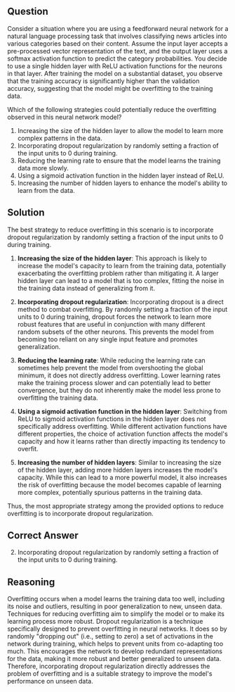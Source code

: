 ## Question
Consider a situation where you are using a feedforward neural network for a natural language processing task that involves classifying news articles into various categories based on their content. Assume the input layer accepts a pre-processed vector representation of the text, and the output layer uses a softmax activation function to predict the category probabilities. You decide to use a single hidden layer with ReLU activation functions for the neurons in that layer. After training the model on a substantial dataset, you observe that the training accuracy is significantly higher than the validation accuracy, suggesting that the model might be overfitting to the training data.

Which of the following strategies could potentially reduce the overfitting observed in this neural network model?

1. Increasing the size of the hidden layer to allow the model to learn more complex patterns in the data.
2. Incorporating dropout regularization by randomly setting a fraction of the input units to 0 during training.
3. Reducing the learning rate to ensure that the model learns the training data more slowly.
4. Using a sigmoid activation function in the hidden layer instead of ReLU.
5. Increasing the number of hidden layers to enhance the model's ability to learn from the data.

## Solution

The best strategy to reduce overfitting in this scenario is to incorporate dropout regularization by randomly setting a fraction of the input units to 0 during training.

1. **Increasing the size of the hidden layer**: This approach is likely to increase the model's capacity to learn from the training data, potentially exacerbating the overfitting problem rather than mitigating it. A larger hidden layer can lead to a model that is too complex, fitting the noise in the training data instead of generalizing from it.

2. **Incorporating dropout regularization**: Incorporating dropout is a direct method to combat overfitting. By randomly setting a fraction of the input units to 0 during training, dropout forces the network to learn more robust features that are useful in conjunction with many different random subsets of the other neurons. This prevents the model from becoming too reliant on any single input feature and promotes generalization.

3. **Reducing the learning rate**: While reducing the learning rate can sometimes help prevent the model from overshooting the global minimum, it does not directly address overfitting. Lower learning rates make the training process slower and can potentially lead to better convergence, but they do not inherently make the model less prone to overfitting the training data.

4. **Using a sigmoid activation function in the hidden layer**: Switching from ReLU to sigmoid activation functions in the hidden layer does not specifically address overfitting. While different activation functions have different properties, the choice of activation function affects the model's capacity and how it learns rather than directly impacting its tendency to overfit.

5. **Increasing the number of hidden layers**: Similar to increasing the size of the hidden layer, adding more hidden layers increases the model's capacity. While this can lead to a more powerful model, it also increases the risk of overfitting because the model becomes capable of learning more complex, potentially spurious patterns in the training data.

Thus, the most appropriate strategy among the provided options to reduce overfitting is to incorporate dropout regularization.

## Correct Answer

2. Incorporating dropout regularization by randomly setting a fraction of the input units to 0 during training.

## Reasoning

Overfitting occurs when a model learns the training data too well, including its noise and outliers, resulting in poor generalization to new, unseen data. Techniques for reducing overfitting aim to simplify the model or to make its learning process more robust. Dropout regularization is a technique specifically designed to prevent overfitting in neural networks. It does so by randomly "dropping out" (i.e., setting to zero) a set of activations in the network during training, which helps to prevent units from co-adapting too much. This encourages the network to develop redundant representations for the data, making it more robust and better generalized to unseen data. Therefore, incorporating dropout regularization directly addresses the problem of overfitting and is a suitable strategy to improve the model's performance on unseen data.